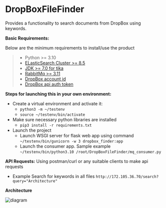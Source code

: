 # DropBoxFileFinder
Provides a functionality to search documents from DropBox using keywords.

**Basic Requirements:**

Below are the minimum requirements to install/use the product
> * Python >= 3.10 
> * [ELasticSearch Cluster >= 8.5](https://www.elastic.co/guide/en/elasticsearch/reference/current/install-elasticsearch.html)
> * [JDK >= 7.0 for tika](https://docs.oracle.com/en/java/javase/18/install/overview-jdk-installation.html) 
> * [RabbitMq >= 3.11](https://www.rabbitmq.com/download.html)
> * [DropBox account id](https://www.dropbox.com/developers/documentation/http/documentation#users-get_current_account)
> * [DropBox api auth token](https://developers.dropbox.com/oauth-guide#:~:text=If%20you'd%20like%20to,of%20your%20app%20settings%20page.) 

**Steps for launching this in your own environment:**
* Create a virtual environment and activate it:  
    * `python3 -m ~/testenv`
    * `source ~/testenv/bin/activate`
* Make sure necessary python libraries are installed 
    * `pip3 install -r requirements.txt`
* Launch the project
    * Launch WSGI server for flask web app using command `~/testenv/bin/gunicorn -w 3 dropbox_finder:app`
    * Launch the consumer app. Sample example `~/testenv/bin/python3.10 /root/DropBoxFileFinder/mq_consumer.py`
  

**API Requests:**
Using postman/curl or any suitable clients to make api requests

* Example Search for keywords in all files `http://172.105.36.70/search?query="Architecture"`

**Architecture**

![diagram](https://i.postimg.cc/qv37TCF9/architecture.jpg)

